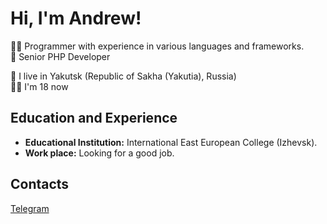 # Hi, I'm Andrew!

👨‍💻 Programmer with experience in various languages and frameworks. <br>
🥇 Senior PHP Developer <br>

🌁 I live in Yakutsk (Republic of Sakha (Yakutia), Russia) <br>
👦🏻 I'm 18 now <br>

## Education and Experience
- **Educational Institution:** International East European College (Izhevsk).
- **Work place:** Looking for a good job.

## Contacts
[Telegram](https://t.me/neokofg)
